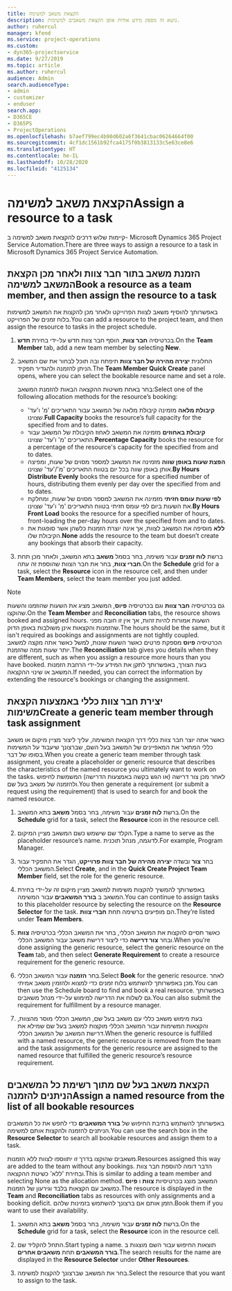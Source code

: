 ```yaml
---
title: הקצאת משאב למשימה
description: נושא זה מספק מידע אודות אופן הקצאת משאבים למשימות.
author: ruhercul
manager: kfend
ms.service: project-operations
ms.custom:
- dyn365-projectservice
ms.date: 9/27/2019
ms.topic: article
ms.author: ruhercul
audience: Admin
search.audienceType:
- admin
- customizer
- enduser
search.app:
- D365CE
- D365PS
- ProjectOperations
ms.openlocfilehash: b7aef799ec4b90d602a6f3641cbac06264664f00
ms.sourcegitcommit: 4cf1dc1561b92fca4175f0b3813133c5e63ce8e6
ms.translationtype: HT
ms.contentlocale: he-IL
ms.lasthandoff: 10/28/2020
ms.locfileid: "4125134"
---
```

# <a name="assign-a-resource-to-a-task"></a><span data-ttu-id="7f6a5-103">הקצאת משאב למשימה</span><span class="sxs-lookup"><span data-stu-id="7f6a5-103">Assign a resource to a task</span></span>

<span data-ttu-id="7f6a5-104">קיימות שלוש דרכים להקצאת משאב למשימה ב- Microsoft Dynamics 365 Project Service Automation.</span><span class="sxs-lookup"><span data-stu-id="7f6a5-104">There are three ways to assign a resource to a task in Microsoft Dynamics 365 Project Service Automation.</span></span>

## <a name="book-a-resource-as-a-team-member-and-then-assign-the-resource-to-a-task"></a><span data-ttu-id="7f6a5-105">הזמנת משאב בתור חבר צוות ולאחר מכן הקצאת המשאב למשימה</span><span class="sxs-lookup"><span data-stu-id="7f6a5-105">Book a resource as a team member, and then assign the resource to a task</span></span>

<span data-ttu-id="7f6a5-106">באפשרותך להוסיף משאב לצוות הפרוייקט ולאחר מכן להקצות את המשאב למשימות בלוח זמנים של הפרוייקט.</span><span class="sxs-lookup"><span data-stu-id="7f6a5-106">You can add a resource to the project team, and then assign the resource to tasks in the project schedule.</span></span>

1. <span data-ttu-id="7f6a5-107">בכרטיסיה **חבר צוות**, הוסף חבר צוות חדש על-ידי בחירת **חדש**.</span><span class="sxs-lookup"><span data-stu-id="7f6a5-107">On the **Team Member** tab, add a new team member by selecting **New**.</span></span> 

2. <span data-ttu-id="7f6a5-108">החלונית **יצירה מהירה של חבר צוות** תיפתח ובה תוכל לבחור את שם המשאב הניתן להזמנה ולהגדיר תפקיד.</span><span class="sxs-lookup"><span data-stu-id="7f6a5-108">The **Team Member Quick Create** panel opens, where you can select the bookable resource name and set a role.</span></span> 

    <span data-ttu-id="7f6a5-109">בחר באחת משיטות ההקצאה הבאות להזמנת המשאב:</span><span class="sxs-lookup"><span data-stu-id="7f6a5-109">Select one of the following allocation methods for the resource’s booking:</span></span>

    - <span data-ttu-id="7f6a5-110">**קיבולת מלאה** מזמינה קיבולת מלאה של המשאב עבור התאריכים 'מ' ו'עד' שצוינו.</span><span class="sxs-lookup"><span data-stu-id="7f6a5-110">**Full Capacity** books the resource’s full capacity for the specified from and to dates.</span></span>
    - <span data-ttu-id="7f6a5-111">**קיבולת באחוזים** מזמינה את המשאב לאחוז הקיבולת של המשאב עבור התאריכים 'מ' ו'עד' שצוינו.</span><span class="sxs-lookup"><span data-stu-id="7f6a5-111">**Percentage Capacity** books the resource for a percentage of the resource's capacity for the specified from and to dates.</span></span>
    - <span data-ttu-id="7f6a5-112">**‏‫הפצת שעות באופן שווה‬** מזמינה את המשאב למספר מסוים של שעות, ומפיצה אותן באופן שווה בכל יום בטווח התאריכים 'מ'/'עד' שצוינו.</span><span class="sxs-lookup"><span data-stu-id="7f6a5-112">**By Hours Distribute Evenly** books the resource for a specified number of hours, distributing them evenly per day over the specified from and to dates.</span></span>
    - <span data-ttu-id="7f6a5-113">**לפי ‏‫שעות עומס חזיתי‬** מזמינה את המשאב למספר מסוים של שעות, ומחלקת את השעות ביום לפי עומס חזיתי בטווח התאריכים 'מ' ו'עד' שצוינו.</span><span class="sxs-lookup"><span data-stu-id="7f6a5-113">**By Hours Front Load** books the resource for a specified number of hours, front-loading the per-day hours over the specified from and to dates.</span></span>
    - <span data-ttu-id="7f6a5-114">**ללא** מוסיפה את המשאב לצוות, אך אינה יוצרת הזמנות כלשהן אשר סופגות את הקיבולת שלו.</span><span class="sxs-lookup"><span data-stu-id="7f6a5-114">**None** adds the resource to the team but doesn’t create any bookings that absorb their capacity.</span></span>

3. <span data-ttu-id="7f6a5-115">ברשת **לוח זמנים** עבור משימה, בחר בסמל **משאב** בתא המשאב, ולאחר מכן תחת **חברי צוות**, בחר את חבר הצוות שהוספת זה עתה.</span><span class="sxs-lookup"><span data-stu-id="7f6a5-115">On the **Schedule** grid for a task, select the **Resource** icon in the resource cell, and then under **Team Members**, select the team member you just added.</span></span> 

> [!NOTE]
> <span data-ttu-id="7f6a5-116">גם בכרטיסיה **חבר צוות** וגם בכרטיסיה **פיוס**, המשאב מציג את השעות שהוזמנו והשעות שהוקצו.</span><span class="sxs-lookup"><span data-stu-id="7f6a5-116">On the **Team Member** and **Reconciliation** tabs, the resource shows booked and assigned hours.</span></span> <span data-ttu-id="7f6a5-117">השעות אמורות להיות זהות, אך אין זו חובה מפני שהזמנות והקצאות אינן משולבות באופן הדוק.</span><span class="sxs-lookup"><span data-stu-id="7f6a5-117">The hours should be the same, but it isn't required as bookings and assignments are not tightly coupled.</span></span> <span data-ttu-id="7f6a5-118">הכרטיסיה **פיוס** מספקת פרטים כאשר השעות שונות, למשל כאשר אתה מקצה למשאב יותר שעות ממה שהזמנת.</span><span class="sxs-lookup"><span data-stu-id="7f6a5-118">The **Reconciliation** tab gives you details when they are different, such as when you assign a resource more hours than you have booked.</span></span> <span data-ttu-id="7f6a5-119">בעת הצורך, באפשרותך לתקן את המידע על-ידי הרחבת הזמנות המשאב או שינוי ההקצאה.</span><span class="sxs-lookup"><span data-stu-id="7f6a5-119">If needed, you can correct the information by extending the resource's bookings or changing the assignment.</span></span>

## <a name="create-a-generic-team-member-through-task-assignment"></a><span data-ttu-id="7f6a5-120">יצירת חבר צוות כללי באמצעות הקצאת משימות</span><span class="sxs-lookup"><span data-stu-id="7f6a5-120">Create a generic team member through task assignment</span></span>

<span data-ttu-id="7f6a5-121">כאשר אתה יוצר חבר צוות כללי דרך הקצאת המשימה, עליך ליצור מציין מיקום או משאב כללי המתאר את המאפיינים של המשאב בעל השם, שברצונך שיעבוד על המשימות בסופו של דבר.</span><span class="sxs-lookup"><span data-stu-id="7f6a5-121">When you create a generic team member through task assignment, you create a placeholder or generic resource that describes the characteristics of the named resource you ultimately want to work on the tasks.</span></span> <span data-ttu-id="7f6a5-122">לאחר מכן צור דרישה (או הגש בקשה באמצעות הדרישה) המשמשת לחיפוש ולהזמנה של משאב בעל שם.</span><span class="sxs-lookup"><span data-stu-id="7f6a5-122">You then generate a requirement (or submit a request using the requirement) that is used to search for and book the named resource.</span></span>

1. <span data-ttu-id="7f6a5-123">ברשת **לוח זמנים** עבור משימה, בחר בסמל **משאב** בתא המשאב.</span><span class="sxs-lookup"><span data-stu-id="7f6a5-123">On the **Schedule** grid for a task, select the **Resource** icon in the resource cell.</span></span>

2. <span data-ttu-id="7f6a5-124">הקלד שם שישמש כשם המשאב מציין המיקום.</span><span class="sxs-lookup"><span data-stu-id="7f6a5-124">Type a name to serve as the placeholder resource’s name.</span></span> <span data-ttu-id="7f6a5-125">לדוגמה, מנהל תוכנית.</span><span class="sxs-lookup"><span data-stu-id="7f6a5-125">For example, Program Manager.</span></span>

3. <span data-ttu-id="7f6a5-126">בחר **צור** ובשדה **יצירה מהירה של חבר צוות פרוייקט**, הגדר את התפקיד עבור המשאב הכללי.</span><span class="sxs-lookup"><span data-stu-id="7f6a5-126">Select **Create**, and in the **Quick Create Project Team Member** field, set the role for the generic resource.</span></span>

4. <span data-ttu-id="7f6a5-127">באפשרותך להמשיך להקצות משימות למשאב מציין מיקום זה על-ידי בחירת המשאב ב **בורר המשאבים** עבור המשימה.</span><span class="sxs-lookup"><span data-stu-id="7f6a5-127">You can continue to assign tasks to this placeholder resource by selecting the resource on the **Resource Selector** for the task.</span></span> <span data-ttu-id="7f6a5-128">הם מופיעים ברשימה תחת **חברי צוות**.</span><span class="sxs-lookup"><span data-stu-id="7f6a5-128">They’re listed under **Team Members**.</span></span>

5. <span data-ttu-id="7f6a5-129">כאשר תסיים להקצות את המשאב הכללי, בחר את המשאב הכללי בכרטיסיה **צוות** ובחר **צור דרישה** כדי ליצור דרישת משאב עבור המשאב הכללי.</span><span class="sxs-lookup"><span data-stu-id="7f6a5-129">When you’re done assigning the generic resource, select the generic resource on the **Team** tab, and then select **Generate Requirement** to create a resource requirement for the generic resource.</span></span>

6. <span data-ttu-id="7f6a5-130">בחר **הזמנה** עבור המשאב הכללי.</span><span class="sxs-lookup"><span data-stu-id="7f6a5-130">Select **Book** for the generic resource.</span></span> <span data-ttu-id="7f6a5-131">לאחר מכן באפשרותך להשתמש בלוח זמנים כדי למצוא ולהזמין משאב אמיתי.</span><span class="sxs-lookup"><span data-stu-id="7f6a5-131">You can then use the Schedule board to find and book a real resource.</span></span> <span data-ttu-id="7f6a5-132">באפשרותך גם לשלוח את הדרישה למימוש על-ידי מנהל משאבים.</span><span class="sxs-lookup"><span data-stu-id="7f6a5-132">You can also submit the requirement for fulfillment by a resource manager.</span></span>

7. <span data-ttu-id="7f6a5-133">בעת מימוש משאב כללי עם משאב בעל שם, המשאב הכללי מוסר מהצוות, והקצאות המשימות עבור המשאב הכללי מוקצות למשאב בעל שם שמילא את דרישת המשאב של המשאב הכללי.</span><span class="sxs-lookup"><span data-stu-id="7f6a5-133">When the generic resource is fulfilled with a named resource, the generic resource is removed from the team and the task assignments for the generic resource are assigned to the named resource that fulfilled the generic resource’s resource requirement.</span></span>

## <a name="assign-a-named-resource-from-the-list-of-all-bookable-resources"></a><span data-ttu-id="7f6a5-134">הקצאת משאב בעל שם מתוך רשימת כל המשאבים הניתנים להזמנה</span><span class="sxs-lookup"><span data-stu-id="7f6a5-134">Assign a named resource from the list of all bookable resources</span></span>

<span data-ttu-id="7f6a5-135">באפשרותך להשתמש בתיבת החיפוש של **בורר המשאבים** כדי לחפש את כל המשאבים הניתנים להזמנה ולהקצות אותם למשימה.</span><span class="sxs-lookup"><span data-stu-id="7f6a5-135">You can use the search box in the **Resource Selector** to search all bookable resources and assign them to a task.</span></span>

<span data-ttu-id="7f6a5-136">משאבים שהוקצו בדרך זו יתווספו לצוות ללא הזמנות.</span><span class="sxs-lookup"><span data-stu-id="7f6a5-136">Resources assigned this way are added to the team without any bookings.</span></span> <span data-ttu-id="7f6a5-137">הדבר דומה להוספת חבר צוות ובחירת 'ללא' כשיטת ההקצאה.</span><span class="sxs-lookup"><span data-stu-id="7f6a5-137">This is similar to adding a team member and selecting None as the allocation method.</span></span> <span data-ttu-id="7f6a5-138">המשאב מוצג בכרטיסיות **צוות** ו **פיוס** כמשאב עם הקצאות בלבד וגירעון של הזמנות.</span><span class="sxs-lookup"><span data-stu-id="7f6a5-138">The resource is displayed in the **Team** and **Reconciliation** tabs as resources with only assignments and a booking deficit.</span></span> <span data-ttu-id="7f6a5-139">הזמן אותם אם ברצונך להשתמש בזמינות שלהם.</span><span class="sxs-lookup"><span data-stu-id="7f6a5-139">Book them if you want to use their availability.</span></span>

1. <span data-ttu-id="7f6a5-140">ברשת **לוח זמנים** עבור משימה, בחר בסמל **משאב** בתא המשאב.</span><span class="sxs-lookup"><span data-stu-id="7f6a5-140">On the **Schedule** grid for a task, select the **Resource** icon in the resource cell.</span></span>

2. <span data-ttu-id="7f6a5-141">התחל להקליד שם.</span><span class="sxs-lookup"><span data-stu-id="7f6a5-141">Start typing a name.</span></span> <span data-ttu-id="7f6a5-142">תוצאות החיפוש עבור השם מוצגות ב **בורר המשאבים** תחת **משאבים אחרים**.</span><span class="sxs-lookup"><span data-stu-id="7f6a5-142">The search results for the name are displayed in the **Resource Selector** under **Other Resources**.</span></span>

3. <span data-ttu-id="7f6a5-143">בחר את המשאב שברצונך להקצות למשימה.</span><span class="sxs-lookup"><span data-stu-id="7f6a5-143">Select the resource that you want to assign to the task.</span></span>

